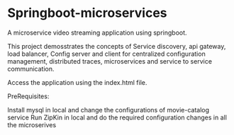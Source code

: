 # Springboot-microservices
 A microservice video streaming application using springboot.

This project demosstrates the concepts of Service discovery, api gateway, load balancer, Config server and client for centralized configuration management, distributed traces, microservices and service to service communication. 

Access the application using the index.html file.

PreRequisites:

Install mysql in local and change the configurations of movie-catalog service
Run ZipKin in local and do the required configuration changes in all the microserives